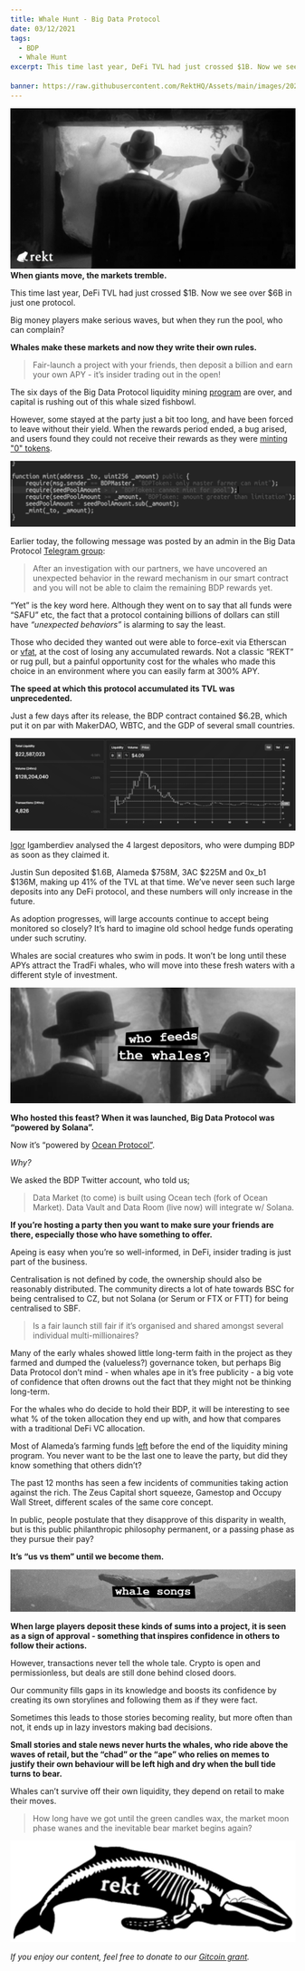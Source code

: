 ```yaml
---
title: Whale Hunt - Big Data Protocol
date: 03/12/2021
tags:
  - BDP
  - Whale Hunt
excerpt: This time last year, DeFi TVL had just crossed $1B. Now we see $6.2B in just one protocol. The six days of the Big Data Protocol liquidity mining program are over, and capital is flowing out of this whale sized fishbowl.

banner: https://raw.githubusercontent.com/RektHQ/Assets/main/images/2021/03/wh-header-twt.png
---
```

![](https://raw.githubusercontent.com/RektHQ/Assets/main/images/2021/03/wh-header-twt.png)
**When giants move, the markets tremble.**

This time last year, DeFi TVL had just crossed $1B. Now we see over $6B in just one protocol.

Big money players make serious waves, but when they run the pool, who can complain?

**Whales make these markets and now they write their own rules.**

>Fair-launch a project with your friends, then deposit a billion and earn your own APY - it’s insider trading out in the open!

The six days of the Big Data Protocol liquidity mining [program](https://medium.com/big-data-protocol/big-data-protocols-liquidity-mining-program-and-token-metrics-9bfec9fe8c0a) are over, and capital is rushing out of this whale sized fishbowl. 

However, some stayed at the party just a bit too long, and have been forced to leave without their yield. When the rewards period ended, a bug arised, and users found they could not receive their rewards as they were [minting "0" tokens](https://twitter.com/kendrick_tn/status/1370266061048737796?s=20).

![](https://raw.githubusercontent.com/RektHQ/Assets/main/images/2021/03/ww-cannot-mint.png)

Earlier today, the following message was posted by an admin in the Big Data Protocol [Telegram group](https://t.me/bigdataprotocol): 

>After an investigation with our partners, we have uncovered an unexpected behavior in the reward mechanism in our smart contract and you will not be able to claim the remaining BDP rewards yet.

“Yet” is the key word here. Although they went on to say that all funds were “SAFU” etc, the fact that a protocol containing billions of dollars can still have _“unexpected behaviors”_ is alarming to say the least.

Those who decided they wanted out were able to force-exit via Etherscan or [vfat](https://vfat.tools/bdp/), at the cost of losing any accumulated rewards. Not a classic “REKT” or rug pull, but a painful opportunity cost for the whales who made this choice in an environment where you can easily farm at 300% APY. 

**The speed at which this protocol accumulated its TVL was unprecedented.** 

Just a few days after its release, the BDP contract contained $6.2B, which put it on par with MakerDAO, WBTC, and the GDP of several small countries.

![](https://raw.githubusercontent.com/RektHQ/Assets/main/images/2021/03/ww-bdp-uniswap.png)

[Igor](https://twitter.com/FrankResearcher/status/1368921367261876224?s=20) Igamberdiev analysed the 4 largest depositors, who were dumping BDP as soon as they claimed it.  

Justin Sun deposited $1.6B, Alameda $758M, 3AC $225M and 0x_b1 $136M, making up 41% of the TVL at that time. We’ve never seen such large deposits into any DeFi protocol, and these numbers will only increase in the future. 

As adoption progresses, will large accounts continue to accept being monitored so closely? It’s hard to imagine old school hedge funds operating under such scrutiny. 

Whales are social creatures who swim in pods. It won’t be long until these APYs attract the TradFi whales, who will move into these fresh waters with a different style of investment. 

![](https://raw.githubusercontent.com/RektHQ/Assets/main/images/2021/03/ww-linebreak2.png)

**Who hosted this feast? When it was launched, Big Data Protocol was “powered by Solana”.**

Now it’s “powered by [Ocean Protocol”](https://twitter.com/icebergy_/status/1368919763641118727?s=20). 

_Why?_

We asked the BDP Twitter account, who told us; 

>Data Market (to come) is built using Ocean tech (fork of Ocean Market).  Data Vault and Data Room (live now) will integrate w/ Solana. 

**If you’re hosting a party then you want to make sure your friends are there, especially those who have something to offer.** 

Apeing is easy when you’re so well-informed, in DeFi, insider trading is just part of the business.

Centralisation is not defined by code, the ownership should also be reasonably distributed. The community directs a lot of hate towards BSC for being centralised to CZ, but not Solana (or Serum or FTX or FTT)  for being centralised to SBF. 

>Is a fair launch still fair if it’s organised and shared amongst several individual multi-millionaires?

Many of the early whales showed little long-term faith in the project as they farmed and dumped the (valueless?) governance token, but perhaps Big Data Protocol don’t mind - when whales ape in it’s free publicity - a big vote of confidence that often drowns out the fact that they might not be thinking long-term. 

For the whales who do decide to hold their BDP, it will be interesting to see what % of the token allocation they end up with, and how that compares with a traditional DeFi VC allocation.

Most of Alameda’s farming funds [left](https://etherscan.io/tx/0x303aaa80ed82829959241443e0b245ad22d8d4458da5a3c59edb7ccedd87e081) before the end of the liquidity mining program. You never want to be the last one to leave the party, but did they know something that others didn’t?

The past 12 months has seen a few incidents of communities taking action against the rich. The Zeus Capital short squeeze, Gamestop and Occupy Wall Street, different scales of the same core concept. 

In public, people postulate that they disapprove of this disparity in wealth, but is this public philanthropic philosophy permanent, or a passing phase as they pursue their pay?

**It’s “us vs them” until we become them.**

![](https://raw.githubusercontent.com/RektHQ/Assets/main/images/2021/03/ww-linebreak-songs.png)

**When large players deposit these kinds of sums into a project, it is seen as a sign of approval - something that inspires confidence in others to follow their actions.** 

However, transactions never tell the whole tale. Crypto is open and permissionless, but deals are still done behind closed doors.

Our community fills gaps in its knowledge and boosts its confidence by creating its own storylines and following them as if they were fact. 

Sometimes this leads to those stories becoming reality, but more often than not, it ends up in lazy investors making bad decisions. 

**Small stories and stale news never hurts the whales, who ride above the waves of retail, but the “chad” or the “ape” who relies on memes to justify their own behaviour will be left high and dry when the bull tide turns to bear.**

Whales can’t survive off their own liquidity, they depend on retail to make their moves. 

>How long have we got until the green candles wax, the market moon phase wanes and the inevitable bear market begins again?

![](https://raw.githubusercontent.com/RektHQ/Assets/main/images/2021/03/ww-vector.png)

_If you enjoy our content, feel free to donate to our [Gitcoin grant](https://gitcoin.co/grants/1632/rekt-the-dark-web-of-defi-journalism)._
